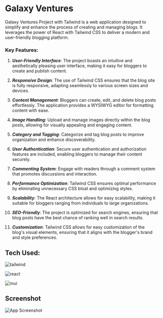 
# Galaxy Ventures

Galaxy Ventures Project with Tailwind is a web application designed to simplify and enhance the process of creating and managing blogs. It leverages the power of React with Tailwind CSS to deliver a modern and user-friendly blogging platform.

### Key Features:

1. ***User-Friendly Interface***: The project boasts an intuitive and aesthetically pleasing user interface, making it easy for bloggers to create and publish content.

2. ***Responsive Design***: The use of Tailwind CSS ensures that the blog site is fully responsive, adapting seamlessly to various screen sizes and devices.

3. ***Content Management***: Bloggers can create, edit, and delete blog posts effortlessly. The application provides a WYSIWYG editor for formatting content with ease.

4. ***Image Handling***: Upload and manage images directly within the blog posts, allowing for visually appealing and engaging content.

5. ***Category and Tagging***: Categorize and tag blog posts to improve organization and enhance discoverability.

6. ***User Authentication***: Secure user authentication and authorization features are included, enabling bloggers to manage their content securely.

7. ***Commenting System***: Engage with readers through a comment system that promotes discussions and interaction.

8. ***Performance Optimization***: Tailwind CSS ensures optimal performance by eliminating unnecessary CSS bloat and optimizing styles.

9. ***Scalability***: The React architecture allows for easy scalability, making it suitable for bloggers ranging from individuals to large organizations.

10. ***SEO-Friendly***: The project is optimized for search engines, ensuring that blog posts have the best chance of ranking well in search results.

11. ***Customization***: Tailwind CSS allows for easy customization of the blog's visual elements, ensuring that it aligns with the blogger's brand and style preferences.

## Tech Used:

![tailwind](https://img.shields.io/badge/Tailwind_CSS-38B2AC?style=for-the-badge&logo=tailwind-css&logoColor=white)

![react](https://img.shields.io/badge/React-20232A?style=for-the-badge&logo=react&logoColor=61DAFB)

![mui](https://img.shields.io/badge/Material--UI-0081CB?style=for-the-badge&logo=material-ui&logoColor=white)


## Screenshot

![App Screenshot](https://res.cloudinary.com/codelikeagirl29/image/upload/v1696121400/projects/Stellar-Explorations_jigj8m.png)
